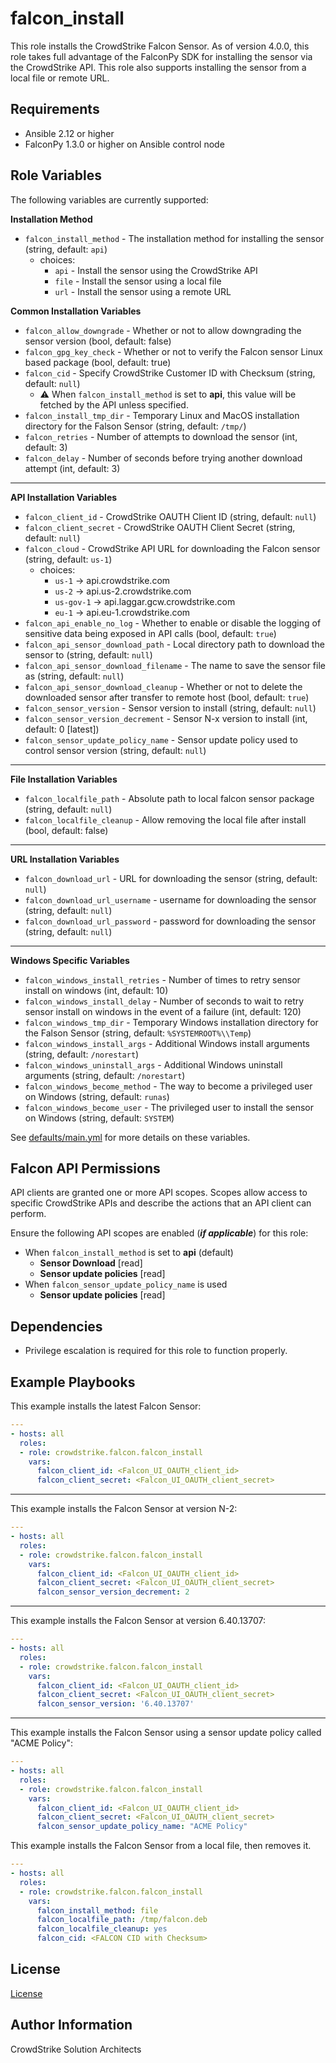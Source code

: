 # falcon_install

This role installs the CrowdStrike Falcon Sensor. As of version 4.0.0, this role takes full advantage
of the FalconPy SDK for installing the sensor via the CrowdStrike API. This role also supports installing
the sensor from a local file or remote URL.

## Requirements

- Ansible 2.12 or higher
- FalconPy 1.3.0 or higher on Ansible control node

## Role Variables

The following variables are currently supported:

**Installation Method**

- `falcon_install_method` - The installation method for installing the sensor (string, default: `api`)
  - choices:
    - `api` - Install the sensor using the CrowdStrike API
    - `file` - Install the sensor using a local file
    - `url` - Install the sensor using a remote URL

**Common Installation Variables**

- `falcon_allow_downgrade` - Whether or not to allow downgrading the sensor version (bool, default: false)
- `falcon_gpg_key_check` - Whether or not to verify the Falcon sensor Linux based package (bool, default: true)
- `falcon_cid` - Specify CrowdStrike Customer ID with Checksum (string, default: `null`)
  - :warning: When `falcon_install_method` is set to **api**, this value will be fetched by the API unless specified.
- `falcon_install_tmp_dir` - Temporary Linux and MacOS installation directory for the Falson Sensor (string, default: `/tmp/`)
- `falcon_retries` - Number of attempts to download the sensor (int, default: 3)
- `falcon_delay` - Number of seconds before trying another download attempt (int, default: 3)

----------

**API Installation Variables**

- `falcon_client_id` - CrowdStrike OAUTH Client ID (string, default: `null`)
- `falcon_client_secret` - CrowdStrike OAUTH Client Secret (string, default: `null`)
- `falcon_cloud` - CrowdStrike API URL for downloading the Falcon sensor (string, default: `us-1`)
  - choices:
    - `us-1` -> api.crowdstrike.com
    - `us-2` -> api.us-2.crowdstrike.com
    - `us-gov-1` -> api.laggar.gcw.crowdstrike.com
    - `eu-1` -> api.eu-1.crowdstrike.com
- `falcon_api_enable_no_log` - Whether to enable or disable the logging of sensitive data being exposed in API calls (bool, default: `true`)
- `falcon_api_sensor_download_path` - Local directory path to download the sensor to (string, default: `null`)
- `falcon_api_sensor_download_filename` - The name to save the sensor file as (string, default: `null`)
- `falcon_api_sensor_download_cleanup` - Whether or not to delete the downloaded sensor after transfer to remote host (bool, default: `true`)
- `falcon_sensor_version` - Sensor version to install (string, default: `null`)
- `falcon_sensor_version_decrement` - Sensor N-x version to install (int, default: 0 [latest])
- `falcon_sensor_update_policy_name` - Sensor update policy used to control sensor version (string, default: `null`)

----------

**File Installation Variables**

- `falcon_localfile_path` - Absolute path to local falcon sensor package (string, default: `null`)
- `falcon_localfile_cleanup` - Allow removing the local file after install (bool, default: false)

----------

**URL Installation Variables**

- `falcon_download_url` - URL for downloading the sensor (string, default: `null`)
- `falcon_download_url_username` - username for downloading the sensor (string, default: `null`)
- `falcon_download_url_password` - password for downloading the sensor (string, default: `null`)

----------


**Windows Specific Variables**

- `falcon_windows_install_retries` - Number of times to retry sensor install on windows (int, default: 10)
- `falcon_windows_install_delay` - Number of seconds to wait to retry sensor install on windows in the event of a failure (int, default: 120)
- `falcon_windows_tmp_dir` - Temporary Windows installation directory for the Falson Sensor (string, default: `%SYSTEMROOT%\\Temp`)
- `falcon_windows_install_args` - Additional Windows install arguments (string, default: `/norestart`)
- `falcon_windows_uninstall_args` - Additional Windows uninstall arguments (string, default: `/norestart`)
- `falcon_windows_become_method` - The way to become a privileged user on Windows (string, default: `runas`)
- `falcon_windows_become_user` - The privileged user to install the sensor on Windows (string, default: `SYSTEM`)

See [defaults/main.yml](defaults/main.yml) for more details on these variables.

## Falcon API Permissions

API clients are granted one or more API scopes. Scopes allow access to specific CrowdStrike APIs and describe the actions that an API client can perform.

Ensure the following API scopes are enabled (***if applicable***) for this role:

- When `falcon_install_method` is set to **api** (default)
  - **Sensor Download** [read]
  - **Sensor update policies** [read]
- When `falcon_sensor_update_policy_name` is used
  - **Sensor update policies** [read]

## Dependencies

- Privilege escalation is required for this role to function properly.

## Example Playbooks

This example installs the latest Falcon Sensor:

```yaml
---
- hosts: all
  roles:
  - role: crowdstrike.falcon.falcon_install
    vars:
      falcon_client_id: <Falcon_UI_OAUTH_client_id>
      falcon_client_secret: <Falcon_UI_OAUTH_client_secret>
```

----------

This example installs the Falcon Sensor at version N-2:

```yaml
---
- hosts: all
  roles:
  - role: crowdstrike.falcon.falcon_install
    vars:
      falcon_client_id: <Falcon_UI_OAUTH_client_id>
      falcon_client_secret: <Falcon_UI_OAUTH_client_secret>
      falcon_sensor_version_decrement: 2
```

----------

This example installs the Falcon Sensor at version 6.40.13707:

```yaml
---
- hosts: all
  roles:
  - role: crowdstrike.falcon.falcon_install
    vars:
      falcon_client_id: <Falcon_UI_OAUTH_client_id>
      falcon_client_secret: <Falcon_UI_OAUTH_client_secret>
      falcon_sensor_version: '6.40.13707'
```

----------

This example installs the Falcon Sensor using a sensor update policy called "ACME Policy":

```yaml
---
- hosts: all
  roles:
  - role: crowdstrike.falcon.falcon_install
    vars:
      falcon_client_id: <Falcon_UI_OAUTH_client_id>
      falcon_client_secret: <Falcon_UI_OAUTH_client_secret>
      falcon_sensor_update_policy_name: "ACME Policy"
```

This example installs the Falcon Sensor from a local file, then removes it.

```yaml
---
- hosts: all
  roles:
  - role: crowdstrike.falcon.falcon_install
    vars:
      falcon_install_method: file
      falcon_localfile_path: /tmp/falcon.deb
      falcon_localfile_cleanup: yes
      falcon_cid: <FALCON CID with Checksum>
```

## License

[License](https://github.com/crowdstrike/ansible_collection_falcon/blob/main/LICENSE)

## Author Information

CrowdStrike Solution Architects
